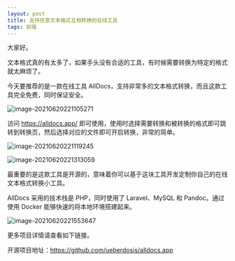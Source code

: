 ```yaml
---
layout: post
title: 支持任意文本格式互相转换的在线工具
tags: 前端
---
```


大家好。

文本格式真的有太多了，如果手头没有合适的工具，有时候需要转换为特定的格式就太麻烦了。

今天要推荐的是一款在线工具 AllDocs，支持非常多的文本格式转换，而且这款工具完全免费，同时保证安全。

![image-20210620221105271](https://7465-test-3c9b5e-books-1301492295.tcb.qcloud.la/images/compress_image-20210620221105271.png)

访问 https://alldocs.app/ 即可使用，使用时选择需要转换和被转换的格式即可跳转到转换页，然后选择对应的文件即可开启转换，非常的简单。

![image-20210620221119245](https://7465-test-3c9b5e-books-1301492295.tcb.qcloud.la/images/compress_image-20210620221119245.png)

![image-20210620221313059](https://7465-test-3c9b5e-books-1301492295.tcb.qcloud.la/images/compress_image-20210620221306738.png)

最重要的是这款工具是开源的，意味着你可以基于这块工具开发定制你自己的在线文本格式转换小工具。

AllDocs 采用的技术栈是 PHP，同时使用了 Laravel、MySQL 和 Pandoc。通过使用 Docker 能够快速的将本地环境搭建起来。

![image-20210620221553647](https://7465-test-3c9b5e-books-1301492295.tcb.qcloud.la/images/compress_image-20210620221553647.png)

更多项目详情请查看如下链接。

开源项目地址：https://github.com/ueberdosis/alldocs.app
